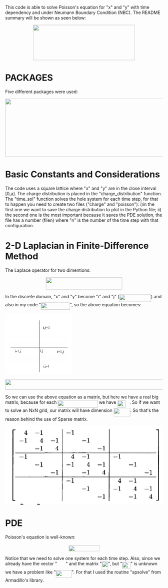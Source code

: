 This code is able to solve Poisson's equation for "x" and "y" with time dependency and under Neumann Boundary Condition (NBC). The README summary will be shown as seen below:
<p align="center"><img src="/tex/7bf1fde6260dc84825f6353758270a11.svg?invert_in_darkmode&sanitize=true" align=middle width=326.53059945pt height=113.24201624999999pt/></p>

# PACKAGES
Five different packages were used:
<p align="center"><img src="/tex/a1f062da0bca07af9ebd725f2e0aff78.svg?invert_in_darkmode&sanitize=true" align=middle width=675.6169678499999pt height=185.57078264999998pt/></p>

# Basic Constants and Considerations
The code uses a square lattice where "x" and "y" are in the close interval [0,a]. The charge distribution is placed in the "charge_distribution" function. The "time_sol" function solves the hole system for each time step, for that to happen you need to create two files ("charge" and "poisson"): i)in the first one we want to save the charge distribution to plot in the Python file; ii) the second one is the most important because it saves the PDE solution, the file has a number (filen) where "n" is the number of the time step with that configuration.

# 2-D Laplacian in Finite-Difference Method
The Laplace operator for two dimentions:

<p align="center"><img src="/tex/90f978af0020da04a46fe481a9f72722.svg?invert_in_darkmode&sanitize=true" align=middle width=244.71930779999997pt height=38.973783749999996pt/></p>

In the discrete domain, "x" and "y" become "i" and "j" (<img src="/tex/a514cb4ecbeeadb2ec506d6853cc0da7.svg?invert_in_darkmode&sanitize=true" align=middle width=101.45938274999999pt height=24.65753399999998pt/>) and also in my code "<img src="/tex/d2228dcd964eb02fa342af3116b4ac2b.svg?invert_in_darkmode&sanitize=true" align=middle width=92.69005514999999pt height=22.831056599999986pt/>", so the above equation becomes:

![Image of Grid](pictures/grid.png)

<p align="center"><img src="/tex/7541697d815f4cacd8c30e4105181b15.svg?invert_in_darkmode&sanitize=true" align=middle width=713.60179605pt height=33.81208709999999pt/></p>

So we can use the above equation as a matrix, but here we have a real big matrix, because for each <img src="/tex/5bee78fa60ead6227f0532f06ee2519f.svg?invert_in_darkmode&sanitize=true" align=middle width=127.50103079999998pt height=24.65753399999998pt/> we have <img src="/tex/3f629b41d66f9863c225a4879bf22093.svg?invert_in_darkmode&sanitize=true" align=middle width=26.30529494999999pt height=22.831056599999986pt/> <img src="/tex/deceeaf6940a8c7a5a02373728002b0f.svg?invert_in_darkmode&sanitize=true" align=middle width=8.649225749999989pt height=14.15524440000002pt/>. So if we want to solve an NxN grid, our matrix will have dimension <img src="/tex/dce2940cef64fab623cb791ca86cbe90.svg?invert_in_darkmode&sanitize=true" align=middle width=53.32193129999998pt height=26.76175259999998pt/>. So that's the reason behind the use of Sparse matrix. 

![Image of Matrix](pictures/sparse_matrix.jpeg)


# PDE
Poisson's equation is well-known:

<p align="center"><img src="/tex/da59378424ab0fd9818bdc340966c044.svg?invert_in_darkmode&sanitize=true" align=middle width=98.1945756pt height=18.905967299999997pt/></p>
 
Notice that we need to solve one system for each time step. Also, since we already have the vector "<img src="/tex/26c10cb46001fc4981b80a871eaccbd0.svg?invert_in_darkmode&sanitize=true" align=middle width=27.416429699999988pt height=14.15524440000002pt/>" and the matrix "<img src="/tex/5e895dd204708dc9847f42fa146f280e.svg?invert_in_darkmode&sanitize=true" align=middle width=20.25121889999999pt height=26.76175259999998pt/>", but "<img src="/tex/afdfc127ee67a9f3feef38c0ce6c69d2.svg?invert_in_darkmode&sanitize=true" align=middle width=26.965532549999992pt height=22.831056599999986pt/>" is unknown we have a problem like "<img src="/tex/70681e99f542745bf6a0c56bd4600b39.svg?invert_in_darkmode&sanitize=true" align=middle width=50.69621369999999pt height=22.831056599999986pt/>". For that I used the routine "spsolve" from Armadillo's library.
